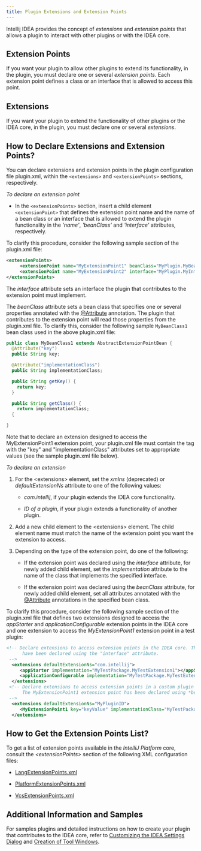 ```yaml
---
title: Plugin Extensions and Extension Points
---
```


Intellij IDEA provides the concept of _extensions_ and _extension points_ that allows a plugin to interact with other plugins or with the IDEA core.

## Extension Points

If you want your plugin to allow other plugins to extend its functionality, in the plugin, you must declare one or several _extension points_.
Each extension point defines a class or an interface that is allowed to access this point.

## Extensions

If you want your plugin to extend the functionality of other plugins or the IDEA core, in the plugin, you must declare one or several _extensions_.

## How to Declare Extensions and Extension Points?

You can declare extensions and extension points in the plugin configuration file plugin.xml, within the ```<extensions>``` and ```<extensionPoints>``` sections, respectively.

*To declare an extension point*

*  In the ```<extensionPoints>``` section, insert a child element ```<extensionPoint>``` that defines the extension point name and the name of a bean class or an interface that is allowed to extend the plugin functionality in the *'name'*, *'beanClass'* and *'interface'* attributes, respectively.

To clarify this procedure, consider the following sample section of the plugin.xml file:

```xml
<extensionPoints>
     <extensionPoint name="MyExtensionPoint1" beanClass="MyPlugin.MyBeanClass1">
     <extensionPoint name="MyExtensionPoint2" interface="MyPlugin.MyInterface">
</extensionPoints>
```

The *interface* attribute sets an interface the plugin that contributes to the extension point must implement.

The *beanClass* attribute sets a bean class that specifies one or several properties annotated with the
[@Attribute](https://github.com/JetBrains/intellij-community/blob/master/xml/dom-openapi/src/com/intellij/util/xml/Attribute.java)
annotation.
The plugin that contributes to the extension point will read those properties from the plugin.xml file.
To clarify this, consider the following sample ```MyBeanClass1``` bean class used in the above plugin.xml file:

```java
public class MyBeanClass1 extends AbstractExtensionPointBean {
  @Attribute("key")
  public String key;

  @Attribute("implementationClass")
  public String implementationClass;

  public String getKey() {
    return key;
  }

  public String getClass() {
    return implementationClass;
  {

}
```
Note that to declare an extension designed to access the MyExtensionPoint1 extension point, your plugin.xml file must contain the <MyExtensionPoint1> tag with the "key" and "implementationClass" attributes set to appropriate values (see the sample plugin.xml file below).

*To declare an extension*

1. For the \<extensions\> element, set the *xmlns* (deprecated) or *defaultExtensionNs* attribute to one of the following values:

    *  _com.intellij_, if your plugin extends the IDEA core functionality.

    *  _ID of a plugin_, if your plugin extends a functionality of another plugin.

2. Add a new child element to the \<extensions\> element.
The child element name must match the name of the extension point you want the extension to access.

3. Depending on the type of the extension point, do one of the following:

    *  If the extension point was declared using the *interface* attribute, for newly added child element, set the *implementation* attribute to the name of the class that implements the specified interface.

    *  If the extension point was declared using the *beanClass* attribute, for newly added child element, set all attributes annotated with the
    [@Attribute](https://github.com/JetBrains/intellij-community/blob/master/xml/dom-openapi/src/com/intellij/util/xml/Attribute.java)
    annotations in the specified bean class.

To clarify this procedure, consider the following sample section of the plugin.xml file that defines two extensions designed to access the _appStarter_ and _applicationConfigurable_ extension points in the IDEA core and one extension to access the _MyExtensionPoint1_ extension point in a test plugin:

```xml
<!-- Declare extensions to access extension points in the IDEA core. These extension points
      have been declared using the "interface" attribute.
 -->
  <extensions defaultExtensionNs="com.intellij">
     <appStarter implementation="MyTestPackage.MyTestExtension1"></appStarter>
     <applicationConfigurable implementation="MyTestPackage.MyTestExtension2"></applicationConfigurable>
  </extensions>
 <!-- Declare extensions to access extension points in a custom plugin
      The MyExtensionPoint1 extension point has been declared using *beanClass* attribute.
 -->
  <extensions defaultExtensionNs="MyPluginID">
     <MyExtensionPoint1 key="keyValue" implementationClass="MyTestPackage.MyClassImpl"></MyExtensionPoint1>
  </extensions>
```

## How to Get the Extension Points List?

To get a list of extension points available in the *IntelliJ Platform* core, consult the _\<extensionPoints\>_ section of the following XML configuration files:

* [LangExtensionPoints.xml](https://github.com/JetBrains/intellij-community/blob/master/platform/platform-resources/src/META-INF/LangExtensionPoints.xml)

* [PlatformExtensionPoints.xml](https://github.com/JetBrains/intellij-community/blob/master/platform/platform-resources/src/META-INF/PlatformExtensionPoints.xml)

* [VcsExtensionPoints.xml](https://github.com/JetBrains/intellij-community/blob/master/platform/platform-resources/src/META-INF/VcsExtensionPoints.xml)

## Additional Information and Samples

For samples plugins and detailed instructions on how to create your plugin that contributes to the IDEA core, refer to
[Customizing the IDEA Settings Dialog](TODO)
and
[Creation of Tool Windows](TODO).
